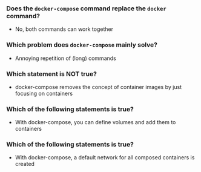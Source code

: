 ### Does the `docker-compose` command replace the `docker` command?

- No, both commands can work together

### Which problem does `docker-compose` mainly solve?

- Annoying repetition of (long) commands

### Which statement is NOT true?

- docker-compose removes the concept of container images by just focusing on containers

### Which of the following statements is true?

- With docker-compose, you can define volumes and add them to containers

### Which of the following statements is true?

- With docker-compose, a default network for all composed containers is created
